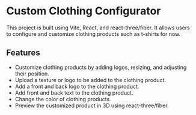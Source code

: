 # Custom Clothing Configurator

This project is built using Vite, React, and react-three/fiber. It allows users to configure and customize clothing products such as t-shirts for now.

## Features

- Customize clothing products by adding logos, resizing, and adjusting their position.
- Upload a texture or logo to be added to the clothing product.
- Add a front and back logo to the clothing product.
- Add front and back text to the clothing product.
- Change the color of clothing products.
- Preview the customized product in 3D using react-three/fiber.
